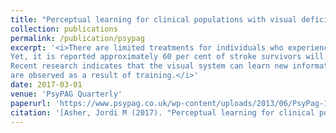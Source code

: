 ```yaml
---
title: "Perceptual learning for clinical populations with visual deficits after stroke"
collection: publications
permalink: /publication/psypag
excerpt: '<i>There are limited treatments for individuals who experience a loss of visual function as a result of a stroke.
Yet, it is reported approximately 60 per cent of stroke survivors will have a permanent visual impairment.
Recent research indicates that the visual system can learn new information, and improvements in perception
are observed as a result of training.</i>'
date: 2017-03-01
venue: 'PsyPAG Quarterly'
paperurl: 'https://www.psypag.co.uk/wp-content/uploads/2013/06/PsyPag-102.pdf#page=47'
citation: '[Asher, Jordi M (2017). "Perceptual learning for clinical populations with visual deficits after stroke." <i>Psypag Quarterly</i>.,102: 45-50.'](https://www.psypag.co.uk/wp-content/uploads/2013/06/PsyPag-102.pdf#page=47)
---
```




